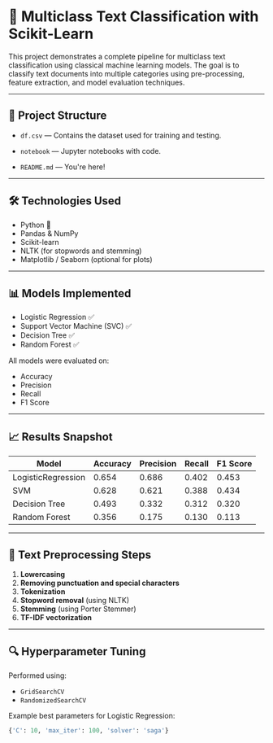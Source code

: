 # 🧠 Multiclass Text Classification with Scikit-Learn

This project demonstrates a complete pipeline for multiclass text classification using classical machine learning models. The goal is to classify text documents into multiple categories using pre-processing, feature extraction, and model evaluation techniques.

---

## 📁 Project Structure

- `df.csv` — Contains the dataset used for training and testing.
- `notebook` — Jupyter notebooks with code.

- `README.md` — You're here!

---

## 🛠️ Technologies Used

- Python 🐍
- Pandas & NumPy
- Scikit-learn
- NLTK (for stopwords and stemming)
- Matplotlib / Seaborn (optional for plots)

---

## 📊 Models Implemented

- Logistic Regression ✅
- Support Vector Machine (SVC) ✅
- Decision Tree ✅
- Random Forest ✅

All models were evaluated on:
- Accuracy
- Precision
- Recall
- F1 Score

---

## 📈 Results Snapshot

| Model              | Accuracy | Precision | Recall | F1 Score |
|-------------------|----------|-----------|--------|----------|
| LogisticRegression| 0.654    | 0.686     | 0.402  | 0.453    |
| SVM               | 0.628    | 0.621     | 0.388  | 0.434    |
| Decision Tree     | 0.493    | 0.332     | 0.312  | 0.320    |
| Random Forest     | 0.356    | 0.175     | 0.130  | 0.113    |

---

## 🧹 Text Preprocessing Steps

1. **Lowercasing**
2. **Removing punctuation and special characters**
3. **Tokenization**
4. **Stopword removal** (using NLTK)
5. **Stemming** (using Porter Stemmer)
6. **TF-IDF vectorization**

---

## 🔍 Hyperparameter Tuning

Performed using:
- `GridSearchCV`
- `RandomizedSearchCV`

Example best parameters for Logistic Regression:
```python
{'C': 10, 'max_iter': 100, 'solver': 'saga'}
